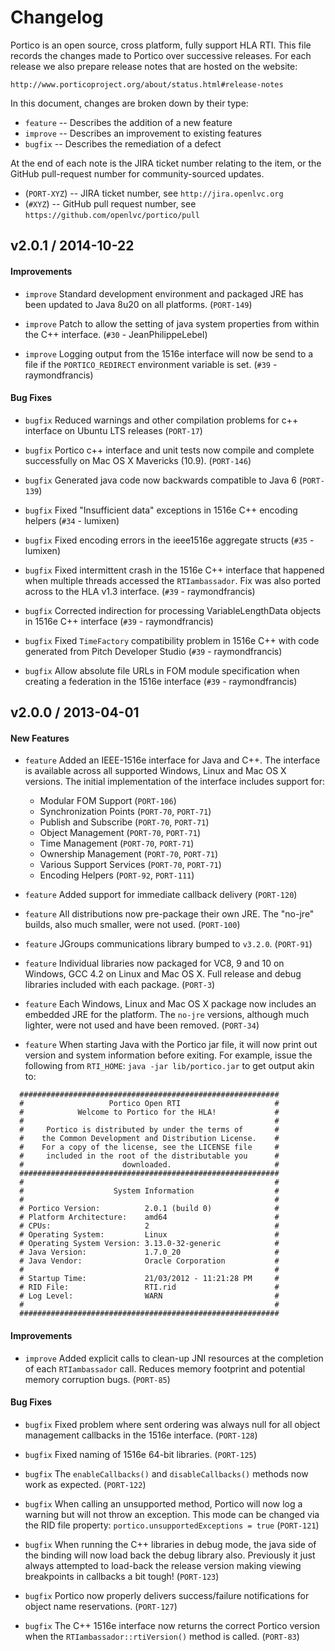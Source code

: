 Changelog
====================

Portico is an open source, cross platform, fully support HLA RTI.
This file records the changes made to Portico over successive releases.
For each release we also prepare release notes that are hosted on the 
website:

   `http://www.porticoproject.org/about/status.html#release-notes`

In this document, changes are broken down by their type:

 * `feature`  -- Describes the addition of a new feature
 * `improve`  -- Describes an improvement to existing features
 * `bugfix`   -- Describes the remediation of a defect

At the end of each note is the JIRA ticket number relating to the item,
or the GitHub pull-request number for community-sourced updates.

 * (`PORT-XYZ`) -- JIRA ticket number, see `http://jira.openlvc.org`
 * (`#XYZ`)     -- GitHub pull request number, see `https://github.com/openlvc/portico/pull`


v2.0.1 / 2014-10-22
--------------------

#### Improvements

 * `improve` Standard development environment and packaged JRE has been updated
             to Java 8u20 on all platforms. (`PORT-149`)
 
 * `improve` Patch to allow the setting of java system properties from within
             the C++ interface. (`#30` - JeanPhilippeLebel)

 * `improve` Logging output from the 1516e interface will now be send to a file if the
            `PORTICO_REDIRECT` environment variable is set. (`#39` - raymondfrancis)

#### Bug Fixes

 * `bugfix` Reduced warnings and other compilation problems for c++ interface
            on Ubuntu LTS releases (`PORT-17`)

 * `bugfix` Portico c++ interface and unit tests now compile and complete
            successfully on Mac OS X Mavericks (10.9). (`PORT-146`)

 * `bugfix` Generated java code now backwards compatible to Java 6 (`PORT-139`)

 * `bugfix` Fixed "Insufficient data" exceptions in 1516e C++ encoding helpers (`#34` - lumixen)

 * `bugfix` Fixed encoding errors in the ieee1516e aggregate structs (`#35` - lumixen)

 * `bugfix` Fixed intermittent crash in the 1516e C++ interface that happened when multiple
            threads accessed the `RTIambassador`. Fix was also ported across to the HLA v1.3
            interface. (`#39` - raymondfrancis)

 * `bugfix` Corrected indirection for processing VariableLengthData objects in 1516e
            C++ interface (`#39` - raymondfrancis)

 * `bugfix` Fixed `TimeFactory` compatibility problem in 1516e C++ with code generated from Pitch
            Developer Studio (`#39` - raymondfrancis)

 * `bugfix` Allow absolute file URLs in FOM module specification when creating a federation
            in the 1516e interface (`#39` - raymondfrancis)



v2.0.0 / 2013-04-01
--------------------

#### New Features

 * `feature` Added an IEEE-1516e interface for Java and C++. The interface is
             available across all supported Windows, Linux and Mac OS X versions.
             The initial implementation of the interface includes support for:

     * Modular FOM Support         (`PORT-106`)
     * Synchronization Points      (`PORT-70`, `PORT-71`)
     * Publish and Subscribe       (`PORT-70`, `PORT-71`)
     * Object Management           (`PORT-70`, `PORT-71`)
     * Time Management             (`PORT-70`, `PORT-71`)
     * Ownership Management        (`PORT-70`, `PORT-71`)
     * Various Support Services    (`PORT-70`, `PORT-71`)
     * Encoding Helpers            (`PORT-92`, `PORT-111`)

 * `feature` Added support for immediate callback delivery (`PORT-120`)

 * `feature` All distributions now pre-package their own JRE. The "no-jre"
             builds, also much smaller, were not used. (`PORT-100`)

 * `feature` JGroups communications library bumped to `v3.2.0`. (`PORT-91`)

 * `feature` Individual libraries now packaged for VC8, 9 and 10 on Windows,
             GCC 4.2 on Linux and Mac OS X. Full release and debug libraries
             included with each package. (`PORT-3`)

 * `feature` Each Windows, Linux and Mac OS X package now includes an embedded
             JRE for the platform. The `no-jre` versions, although much lighter,
             were not used and have been removed. (`PORT-34`)

 * `feature` When starting Java with the Portico jar file, it will now print out
             version and system information before exiting. For example, issue
             the following from `RTI_HOME`: `java -jar lib/portico.jar` to get
             output akin to:

  ```
    ##########################################################
    #                   Portico Open RTI                     #
    #            Welcome to Portico for the HLA!             #
    #                                                        #
    #     Portico is distributed by under the terms of       #
    #    the Common Development and Distribution License.    #
    #    For a copy of the license, see the LICENSE file     #
    #     included in the root of the distributable you      #
    #                      downloaded.                       #
    ##########################################################
    #                                                        #
    #                    System Information                  #
    #                                                        #
    # Portico Version:          2.0.1 (build 0)              #
    # Platform Architecture:    amd64                        #
    # CPUs:                     2                            #
    # Operating System:         Linux                        #
    # Operating System Version: 3.13.0-32-generic            #
    # Java Version:             1.7.0_20                     #
    # Java Vendor:              Oracle Corporation           #
    #                                                        #
    # Startup Time:             21/03/2012 - 11:21:28 PM     #
    # RID File:                 RTI.rid                      #
    # Log Level:                WARN                         #
    #                                                        #
    ##########################################################
  ```

#### Improvements

 * `improve` Added explicit calls to clean-up JNI resources at the completion of
             each `RTIambassador` call. Reduces memory footprint and potential
             memory corruption bugs. (`PORT-85`)

#### Bug Fixes

 * `bugfix` Fixed problem where sent ordering was always null for all object
            management callbacks in the 1516e interface. (`PORT-128`)

 * `bugfix` Fixed naming of 1516e 64-bit libraries. (`PORT-125`)

 * `bugfix` The `enableCallbacks()` and `disableCallbacks()` methods now
            work as expected. (`PORT-122`)

 * `bugfix` When calling an unsupported method, Portico will now log a warning but
            will not throw an exception. This mode can be changed via the RID file
            property: `portico.unsupportedExceptions = true` (`PORT-121`)

 * `bugfix` When running the C++ libraries in debug mode, the java side of the
            binding will now load back the debug library also. Previously it just
            always attempted to load-back the release version making viewing
            breakpoints in callbacks a bit tough! (`PORT-123`)

 * `bugfix` Portico now properly delivers success/failure notifications for
            object name reservations. (`PORT-127`)

 * `bugfix` The C++ 1516e interface now returns the correct Portico version when
            the `RTIambassador::rtiVersion()` method is called. (`PORT-83`)

